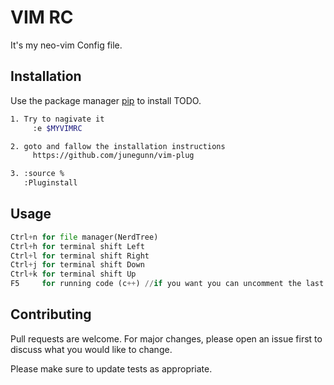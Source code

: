 # VIM RC

It's my neo-vim Config file.

## Installation

Use the package manager [pip](https://pip.pypa.io/en/stable/) to install TODO.

```bash
1. Try to nagivate it
     :e $MYVIMRC

2. goto and fallow the installation instructions
     https://github.com/junegunn/vim-plug

3. :source %
   :Pluginstall

```

## Usage

```python
Ctrl+n for file manager(NerdTree)
Ctrl+h for terminal shift Left
Ctrl+l for terminal shift Right
Ctrl+j for terminal shift Down
Ctrl+k for terminal shift Up
F5     for running code (c++) //if you want you can uncomment the last part for more compiling features.
```

## Contributing
Pull requests are welcome. For major changes, please open an issue first to discuss what you would like to change.

Please make sure to update tests as appropriate.

